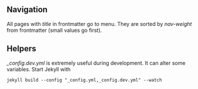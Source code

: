 Navigation
---
All pages with *title* in frontmatter go to menu. They are sorted by *nav-weight* from frontmatter (small values go first).

Helpers
---
*_config.dev.yml* is extremely useful during development. It can alter some variables. Start Jekyll with
```
jekyll build --config "_config.yml,_config.dev.yml" --watch
```

